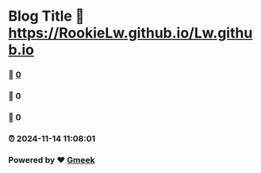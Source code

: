 # Blog Title :link: https://RookieLw.github.io/Lw.github.io 
### :page_facing_up: [0](https://RookieLw.github.io/Lw.github.io/tag.html) 
### :speech_balloon: 0 
### :hibiscus: 0 
### :alarm_clock: 2024-11-14 11:08:01 
### Powered by :heart: [Gmeek](https://github.com/Meekdai/Gmeek)
